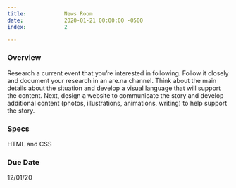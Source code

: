 ```yaml
---
title:            News Room
date:             2020-01-21 00:00:00 -0500
index:            2

---
```


### Overview
Research a current event that you’re interested in following. Follow it closely and document your research in an are.na channel. Think about the main details about the situation and develop a visual language that will support the content. Next, design a website to communicate the story and develop additional content (photos, illustrations, animations, writing) to help support the story.

### Specs
HTML and CSS

### Due Date
12/01/20
